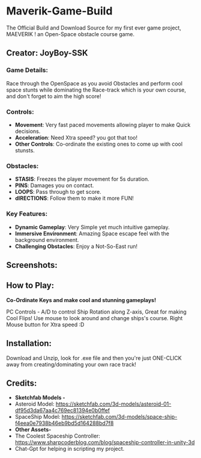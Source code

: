 # Maverik-Game-Build
The Official Build and Download Source for my first ever game project, MAEVERIK ! an Open-Space obstacle course game.

## Creator: JoyBoy-SSK

### Game Details:
Race through the OpenSpace as you avoid Obstacles and perform cool space stunts while dominating the Race-track which is your own course, and don't forget to aim the high score!

### Controls:
- **Movement**: Very fast paced movements allowing player to make Quick decisions.
- **Acceleration**: Need Xtra speed? you got that too!
- **Other Controls**: Co-ordinate the existing ones to come up with cool stunsts.

### Obstacles:
- **STASIS**: Freezes the player movement for 5s duration.
- **PINS**: Damages you on contact.
- **LOOPS**: Pass through to get score.
- **dIRECTIONS**: Follow them to make it more FUN!

### Key Features:
- **Dynamic Gameplay**: Very Simple yet much intuitive gameplay.
- **Immersive Environment**: Amazing Space escape feel with the background environment.
- **Challenging Obstacles**: Enjoy a Not-So-East run!

## Screenshots:

## How to Play:

**Co-Ordinate Keys and make cool and stunning gameplays!**

PC Controls - 
A/D to control Ship Rotation along Z-axis, Great for making Cool Flips!
Use mouse to look around and change ships's course.
Right Mouse button for Xtra speed :D

## Installation:
Download and Unzip, look for .exe file and then you're just ONE-CLICK away from creating/dominating your own race track!

## Credits:
- **Sketchfab Models -**
- Asteroid Model: https://sketchfab.com/3d-models/asteroid-01-df95d3da67aa4c769ec81394e0b0ffef
- SpaceShip Model: https://sketchfab.com/3d-models/space-ship-f4eea0e7938b46eb9bd5d164288bd7f8
- **Other Assets-**
- The Coolest Spaceship Controller: https://www.sharpcoderblog.com/blog/spaceship-controller-in-unity-3d
- Chat-Gpt for helping in scripting my project.

